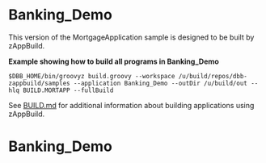 # Banking_Demo
This version of the MortgageApplication sample is designed to be built by zAppBuild. 

**Example showing how to build all programs in Banking_Demo**
```
$DBB_HOME/bin/groovyz build.groovy --workspace /u/build/repos/dbb-zappbuild/samples --application Banking_Demo --outDir /u/build/out --hlq BUILD.MORTAPP --fullBuild
```
See [BUILD.md](../../BUILD.md) for additional information about building applications using zAppBuild.
# Banking_Demo
